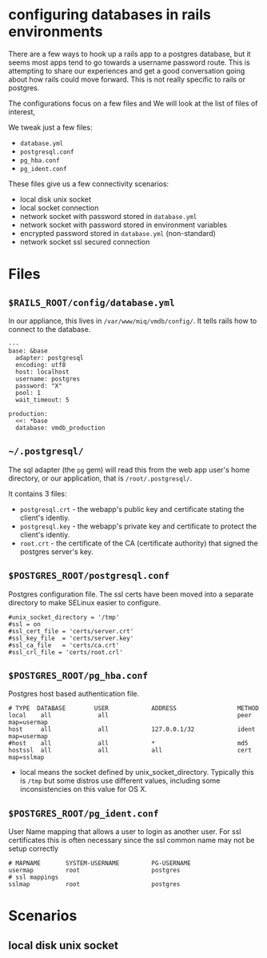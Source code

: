 # configuring databases in rails environments

There are a few ways to hook up a rails app to a postgres database, but it seems most apps tend to go towards a username password route. This is attempting to share our experiences and get a good conversation going about how rails could move forward. This is not really specific to rails or postgres.

The configurations focus on a few files and 
We will look at the list of files of interest, 

We tweak just a few files:

- `database.yml`
- `postgresql.conf`
- `pg_hba.conf`
- `pg_ident.conf`

These files give us a few connectivity scenarios:

- local disk unix socket
- local socket connection
- network socket with password stored in `database.yml`
- network socket with password stored in environment variables
- encrypted password stored in `database.yml` (non-standard)
- network socket ssl secured connection


# Files

## `$RAILS_ROOT/config/database.yml`

In our appliance, this lives in `/var/www/miq/vmdb/config/`. It tells rails how to connect to the database.

```
---
base: &base
  adapter: postgresql
  encoding: utf8
  host: localhost
  username: postgres
  password: "X"
  pool: 1
  wait_timeout: 5

production:
  <<: *base
  database: vmdb_production
```

## `~/.postgresql/`

The sql adapter (the `pg` gem) will read this from the web app user's home directory, or our application, that is  `/root/.postgresql/`.

It contains 3 files:

- `postgresql.crt` - the webapp's public key and certificate stating the client's identiy.
- `postgresql.key` - the webapp's private key and certificate to protect the client's identiy.
- `root.crt` - the certificate of the CA (certificate authority) that signed the postgres server's key.

## `$POSTGRES_ROOT/postgresql.conf`

Postgres configuration file.
The ssl certs have been moved into a separate directory to make SELinux easier to configure.


```
#unix_socket_directory = '/tmp'
#ssl = on
#ssl_cert_file = 'certs/server.crt'
#ssl_key_file  = 'certs/server.key'
#ssl_ca_file   = 'certs/ca.crt'
#ssl_crl_file = 'certs/root.crl'
```

## `$POSTGRES_ROOT/pg_hba.conf`

Postgres host based authentication file.

```
# TYPE  DATABASE        USER            ADDRESS                 METHOD
local    all             all                                    peer map=usermap
host     all             all            127.0.0.1/32            ident map=usermap
#host    all             all            *                       md5
hostssl  all             all            all                     cert map=sslmap
```

- local means the socket defined by unix_socket_directory. Typically this is `/tmp` but some distros use different values, including some inconsistencies on this value for OS X.

## `$POSTGRES_ROOT/pg_ident.conf`

User Name mapping that allows a user to login as another user. For ssl certificates this is often necessary since the ssl common name may not be setup correctly

```
# MAPNAME       SYSTEM-USERNAME         PG-USERNAME
usermap         root                    postgres
# ssl mappings
sslmap          root                    postgres
```

# Scenarios

## local disk unix socket

